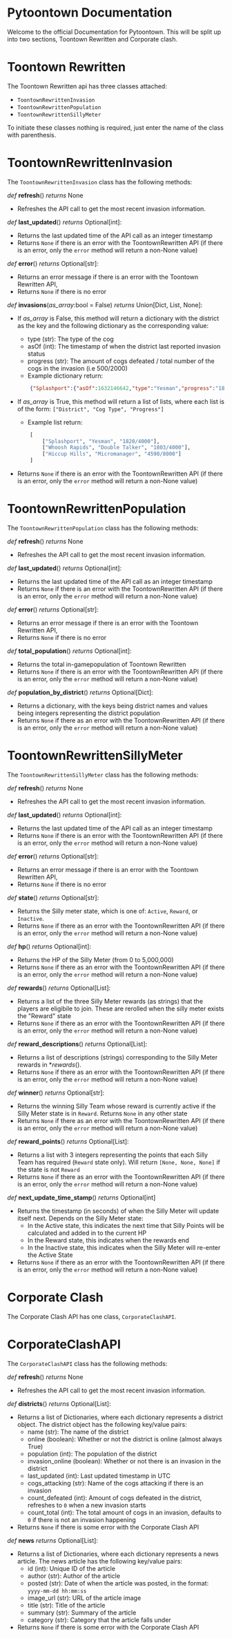 # Pytoontown Documentation

Welcome to the official Documentation for Pytoontown. This will be split up into two sections, Toontown Rewritten and Corporate clash. 

# Toontown Rewritten

The Toontown Rewritten api has three classes attached:
* `ToontownRewrittenInvasion`
* `ToontownRewrittenPopulation`
* `ToontownRewrittenSillyMeter`

To initiate these classes nothing is required, just enter the name of the class with parenthesis.

# ToontownRewrittenInvasion

The `ToontownRewrittenInvasion` class has the following methods:

 *def* **refresh**() *returns*  None
 * Refreshes the API call to get the most recent invasion information.

 *def* **last_updated**() *returns* Optional[int]:
 * Returns the last updated time of the API call as an integer timestamp
 * Returns `None` if there is an error with the ToontownRewritten API (if there is an error, only the `error` method will return a non-None value)

 *def* **error**() *returns* Optional[str]:
 * Returns an error message if there is an error with the Toontown Rewritten API, 
 * Returns `None` if there is no error

 *def* **invasions**(*as_array*:bool = False) *returns* Union[Dict, List, None]:
* If *as_array* is False, this method will return a dictionary with the district as the key and the following dictionary as the corresponding value:
    * type (str): The type of the cog
    * asOf (int): The timestamp of when the district last reported invasion status
    * progress (str): The amount of cogs defeated / total number of the cogs in the invasion (i.e 500/2000)
    * Example dictionary return:
    ```json
        {"Splashport":{"asOf":1632146642,"type":"Yesman","progress":"1820/4000"},"Whoosh Rapids":{"asOf":1632146654,"type":"Double Talker","progress":"1803/4000"},"Hiccup Hills":{"asOf":1632146654,"type":"Micromanager","progress":"4590/8000"}}
    ```

* If *as_array* is True, this method will return a list of lists, where each list is of the form: `["District", "Cog Type", "Progress"]`
    * Example list return:
    ```python
        [
            ["Splashport", "Yesman", "1820/4000"],
            ["Whoosh Rapids", "Double Talker", "1803/4000"],
            ["Hiccup Hills", "Micromanager", "4590/8000"]
        ]
    ```

* Returns `None` if there is an error with the ToontownRewritten API (if there is an error, only the `error` method will return a non-None value)

# ToontownRewrittenPopulation

The `ToontownRewrittenPopulation` class has the following methods:

 *def* **refresh**() *returns* None
 * Refreshes the API call to get the most recent invasion information.

 *def* **last_updated**() *returns* Optional[int]:
 * Returns the last updated time of the API call as an integer timestamp
 * Returns `None` if there is an error with the ToontownRewritten API (if there is an error, only the `error` method will return a non-None value)

 *def* **error**() *returns* Optional[str]:
 * Returns an error message if there is an error with the Toontown Rewritten API, 
 * Returns `None` if there is no error

 *def* **total_population**() *returns* Optional[int]:
 * Returns the total in-gamepopulation of Toontown Rewritten
 * Returns `None` if there is an error with the ToontownRewritten API (if there is an error, only the `error` method will return a non-None value)

 *def* **population_by_district**() *returns* Optional[Dict]:
 * Returns a dictionary, with the keys being district names and values being integers representing the district population
 * Returns `None` if there as an error with the ToontownRewritten API (if there is an error, only the `error` method will return a non-None value)

 # ToontownRewrittenSillyMeter

 The `ToontownRewrittenSillyMeter` class has the following methods:

 *def* **refresh**() *returns* None
 * Refreshes the API call to get the most recent invasion information.

 *def* **last_updated**() *returns* Optional[int]:
 * Returns the last updated time of the API call as an integer timestamp
 * Returns `None` if there is an error with the ToontownRewritten API (if there is an error, only the `error` method will return a non-None value)

 *def* **error**() *returns* Optional[str]:
 * Returns an error message if there is an error with the Toontown Rewritten API, 
 * Returns `None` if there is no error

 *def* **state**() *returns* Optional[str]:
 * Returns the Silly meter state, which is one of: `Active`, `Reward`, or `Inactive`. 
 * Returns `None` if there as an error with the ToontownRewritten API (if there is an error, only the `error` method will return a non-None value)

 *def* **hp**() *returns* Optional[int]:
 * Returns the HP of the Silly Meter (from 0 to 5,000,000)
 * Returns `None` if there as an error with the ToontownRewritten API (if there is an error, only the `error` method will return a non-None value)

 *def* **rewards**() *returns* Optional[List]:
 * Returns a list of the three Silly Meter rewards (as strings) that the players are eligibile to join. These are rerolled when the silly meter exists the "Reward" state
 * Returns `None` if there as an error with the ToontownRewritten API (if there is an error, only the `error` method will return a non-None value)

 *def* **reward_descriptions**() *returns* Optional[List]:
 * Returns a list of descriptions (strings) corresponding to the Silly Meter rewards in **rewards*(). 
 * Returns `None` if there as an error with the ToontownRewritten API (if there is an error, only the `error` method will return a non-None value)

 *def* **winner**() *returns* Optional[str]:
 * Returns the winning Silly Team whose reward is currently active if the Silly Meter state is in `Reward`. Returns `None` in any other state
 * Returns `None` if there as an error with the ToontownRewritten API (if there is an error, only the `error` method will return a non-None value)

 *def* **reward_points**() *returns* Optional[List]:
 * Returns a list with 3 integers representing the points that each Silly Team has required (`Reward` state only). Will return `[None, None, None]` if the state is not `Reward`
 * Returns `None` if there as an error with the ToontownRewritten API (if there is an error, only the `error` method will return a non-None value)

 *def* **next_update_time_stamp**() *returns* Optional[int]
 * Returns the timestamp (in seconds) of when the Silly Meter will update itself next. Depends on the Silly Meter state:
    * In the Active state, this indicates the next time that Silly Points will be calculated and added in to the current HP
    * In the Reward state, this indicates when the rewards end
    * In the Inactive state, this indicates when the Silly Meter will re-enter the Active State
 * Returns `None` if there as an error with the ToontownRewritten API (if there is an error, only the `error` method will return a non-None value)


# Corporate Clash

The Corporate Clash API has one class, `CorporateClashAPI`.

# CorporateClashAPI

The `CorporateClashAPI` class has the following methods:

 *def* **refresh**() *returns* None
 * Refreshes the API call to get the most recent invasion information.

 *def* **districts**() *returns* Optional[List]:
 * Returns a list of Dictionaries, where each dictionary represents a district object. The district object has the following key/value pairs:
    * name (str): The name of the district
    * online (boolean): Whether or not the district is online (almost always True)
    * population (int): The population of the district
    * invasion_online (boolean): Whether or not there is an invasion in the district
    * last_updated (int): Last updated timestamp in UTC
    * cogs_attacking (str): Name of the cogs attacking if there is an invasion
    * count_defeated (int): Amount of cogs defeated in the district, refreshes to `0` when a new invasion starts
    * count_total (int): The total amount of cogs in an invasion, defaults to `0` if there is not an invasion happening
 * Returns `None` if there is some error with the Corporate Clash API

 *def* **news** *returns* Optional[List]:
 * Returns a list of Dictionaries, where each dictionary represents a news article. The news article has the following key/value pairs:
    * id (int): Unique ID of the article
    * author (str): Author of the article
    * posted (str): Date of when the article was posted, in the format: `yyyy-mm-dd hh:mm:ss`
    * image_url (str): URL of the article image
    * title (str): Title of the article
    * summary (str): Summary of the article
    * category (str): Category that the article falls under
* Returns `None` if there is some error with the Corporate Clash API


